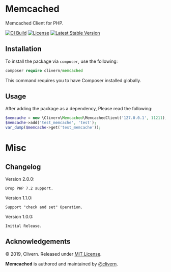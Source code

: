 Memcached
=========

Memcached Client for PHP.

[![CI Build](https://github.com/Clivern/Memcached/actions/workflows/php.yml/badge.svg)](https://github.com/Clivern/Memcached/actions/workflows/php.yml)
[![License](https://poser.pugx.org/clivern/memcached/license.svg)](https://packagist.org/packages/clivern/memcached)
[![Latest Stable Version](https://poser.pugx.org/clivern/memcached/v/stable.svg)](https://packagist.org/packages/clivern/memcached)

Installation
------------

To install the package via `composer`, use the following:

```php
composer require clivern/memcached
```

This command requires you to have Composer installed globally.


Usage
-----

After adding the package as a dependency, Please read the following:

```php
$memcache = new \Clivern\Memcached\MemcachedClient('127.0.0.1', 11211);
$memcache->add('test_memcache', 'test');
var_dump($memcache->get('test_memcache'));
```

Misc
====

Changelog
---------
Version 2.0.0:
```
Drop PHP 7.2 support.
```

Version 1.1.0:
```
Support "check and set" Operation.
```

Version 1.0.0:
```
Initial Release.
```

Acknowledgements
----------------

© 2019, Clivern. Released under [MIT License](https://opensource.org/licenses/mit-license.php).

**Memcached** is authored and maintained by [@clivern](http://github.com/clivern).
